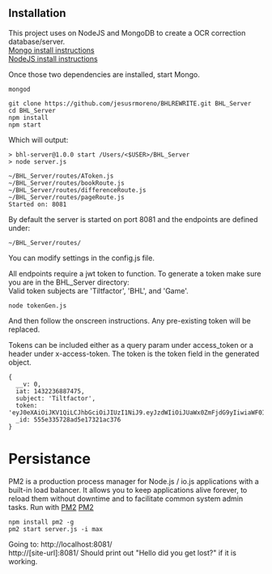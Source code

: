 ## Installation
This project uses on NodeJS and MongoDB to create a OCR correction database/server.  
[Mongo install instructions](http://docs.mongodb.org/manual/installation/)  
[NodeJS install instructions](https://github.com/creationix/nvm)

Once those two dependencies are installed, start Mongo.
``` [bash]
mongod
```

``` [bash]
git clone https://github.com/jesusrmoreno/BHLREWRITE.git BHL_Server
cd BHL_Server
npm install
npm start
```
Which will output:
``` [bash]
> bhl-server@1.0.0 start /Users/<$USER>/BHL_Server
> node server.js

~/BHL_Server/routes/AToken.js
~/BHL_Server/routes/bookRoute.js
~/BHL_Server/routes/differenceRoute.js
~/BHL_Server/routes/pageRoute.js
Started on: 8081

```
By default the server is started on port 8081 and the endpoints are defined under:  
```
~/BHL_Server/routes/
```
You can modify settings in the config.js file.


All endpoints require a jwt token to function. To generate a token make sure you are in the BHL_Server directory:  
Valid token subjects are 'Tiltfactor', 'BHL', and 'Game'.
```[bash]
node tokenGen.js
```
And then follow the onscreen instructions.
Any pre-existing token will be replaced. 

Tokens can be included either as a query param under access_token or a header under x-access-token.
The token is the token field in the generated object.
``` [json]
{ 
  __v: 0,
  iat: 1432236887475,
  subject: 'Tiltfactor',
  token: 'eyJ0eXAiOiJKV1QiLCJhbGciOiJIUzI1NiJ9.eyJzdWIiOiJUaWx0ZmFjdG9yIiwiaWF0IjoxNDMyMjM2ODg3NDc1LCJpc3MiOiJCSExTZXJ2ZXIifQ.opAZfrVHdNVo6PCzePBZKyVNuvPw_JnM7oRl1GUDk2Y',
  _id: 555e335728ad5e17321ac376 
}
```

# Persistance
PM2 is a production process manager for Node.js / io.js applications with a built-in load balancer. It allows you to keep applications alive forever, to reload them without downtime and to facilitate common system admin tasks.
Run with [PM2](https://github.com/Unitech/pm2)
[PM2](https://github.com/Unitech/pm2)
``` [bash]
npm install pm2 -g
pm2 start server.js -i max
```

Going to: 
http://localhost:8081/   
http://[site-url]:8081/
Should print out "Hello did you get lost?" if it is working. 

